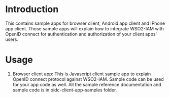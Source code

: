 # Introduction

This contains sample apps for browser client, Android app client and IPhone app client. Those sample apps will explain how to integrate WSO2-IAM with OpenID connect for authentication and authorization of your client apps' users.

# Usage

1. Browser client app:
This is Javascript client sample app to explain OpenID connect protocol against WSO2-IAM. Sample code can be used for your app code as well. All the sample reference documentation and sample code is in oidc-client-app-samples folder.
